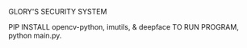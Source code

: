 GLORY'S SECURITY SYSTEM

PIP INSTALL opencv-python, imutils, & deepface
TO RUN PROGRAM, python main.py. 